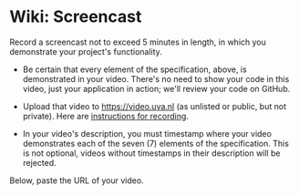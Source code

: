 # Wiki: Screencast

Record a screencast not to exceed 5 minutes in length, in which you demonstrate your project's functionality.

- Be certain that every element of the specification, above, is demonstrated in your video. There's no need to show your code in this video, just your application in action; we'll review your code on GitHub.

- Upload that video to <https://video.uva.nl> (as unlisted or public, but not private). Here are [instructions for recording](/screencast).

- In your video's description, you must timestamp where your video demonstrates each of the seven (7) elements of the specification. This is not optional, videos without timestamps in their description will be rejected.

Below, paste the URL of your video.

